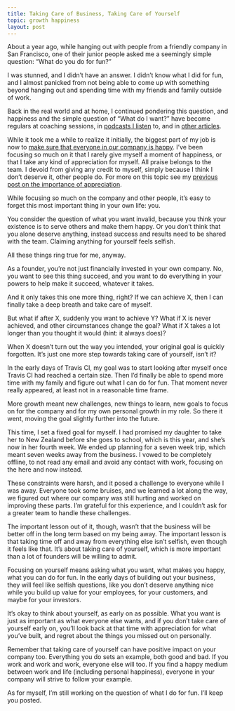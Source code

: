 ```yaml
---
title: Taking Care of Business, Taking Care of Yourself
topic: growth happiness
layout: post
---
```

About a year ago, while hanging out with people from a friendly company in San Francisco, one of their junior people asked me a seemingly simple question: “What do you do for fun?”

I was stunned, and I didn’t have an answer. I didn’t know what I did for fun, and I almost panicked from not being able to come up with something beyond hanging out and spending time with my friends and family outside of work.

Back in the real world and at home, I continued pondering this question, and happiness and the simple question of “What do I want?” have become regulars at coaching sessions, in [podcasts I listen](http://reboot.io/podcast) to, and in [other articles](http://www.vox.com/2015/6/2/8686191/happiness-myths).

While it took me a while to realize it initially, the biggest part of my job is now to [make sure that everyone in our company is happy](http://firstround.com/review/Heres-Why-Founders-Should-Care-about-Happiness/). I’ve been focusing so much on it that I rarely give myself a moment of happiness, or that I take any kind of appreciation for myself. All praise belongs to the team. I devoid from giving any credit to myself, simply because I think I don’t deserve it, other people do. For more on this topic see my [previous post on the importance of appreciation](http://www.paperplanes.de/2015/9/28/always-improve-never-appreciate.html).

While focusing so much on the company and other people, it’s easy to forget this most important thing in your own life: you.

You consider the question of what you want invalid, because you think your existence is to serve others and make them happy. Or you don’t think that you alone deserve anything, instead success and results need to be shared with the team. Claiming anything for yourself feels selfish.

All these things ring true for me, anyway.

As a founder, you’re not just financially invested in your own company. No, you want to see this thing succeed, and you want to do everything in your powers to help make it succeed, whatever it takes.

And it only takes this one more thing, right? If we can achieve X, then I can finally take a deep breath and take care of myself.

But what if after X, suddenly you want to achieve Y? What if X is never achieved, and other circumstances change the goal? What if X takes a lot longer than you thought it would (hint: it always does)?

When X doesn’t turn out the way you intended, your original goal is quickly forgotten. It’s just one more step towards taking care of yourself, isn’t it?

In the early days of Travis CI, my goal was to start looking after myself once Travis CI had reached a certain size. Then I’d finally be able to spend more time with my family and figure out what I can do for fun. That moment never really appeared, at least not in a reasonable time frame.

More growth meant new challenges, new things to learn, new goals to focus on for the company and for my own personal growth in my role. So there it went, moving the goal slightly further into the future.

This time, I set a fixed goal for myself. I had promised my daughter to take her to New Zealand before she goes to school, which is this year, and she’s now in her fourth week. We ended up planning for a seven week trip, which meant seven weeks away from the business. I vowed to be completely offline, to not read any email and avoid any contact with work, focusing on the here and now instead.

These constraints were harsh, and it posed a challenge to everyone while I was away. Everyone took some bruises, and we learned a lot along the way, we figured out where our company was still hurting and worked on improving these parts. I’m grateful for this experience, and I couldn’t ask for a greater team to handle these challenges.

The important lesson out of it, though, wasn’t that the business will be better off in the long term based on my being away. The important lesson is that taking time off and away from everything else isn’t selfish, even though it feels like that. It’s about taking care of yourself, which is more important than a lot of founders will be willing to admit.

Focusing on yourself means asking what you want, what makes you happy, what you can do for fun. In the early days of building out your business, they will feel like selfish questions, like you don’t deserve anything nice while you build up value for your employees, for your customers, and maybe for your investors.

It’s okay to think about yourself, as early on as possible. What you want is just as important as what everyone else wants, and if you don’t take care of yourself early on, you’ll look back at that time with appreciation for what you’ve built, and regret about the things you missed out on personally.

Remember that taking care of yourself can have positive impact on your company too. Everything you do sets an example, both good and bad. If you work and work and work, everyone else will too. If you find a happy medium between work and life (including personal happiness), everyone in your company will strive to follow your example.

As for myself, I’m still working on the question of what I do for fun. I’ll keep you posted.
